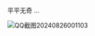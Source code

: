 平平无奇 ...

![QQ截图20240826001103](https://github.com/user-attachments/assets/9d4d0ff4-583a-4682-a5b5-94b044eeb743)
